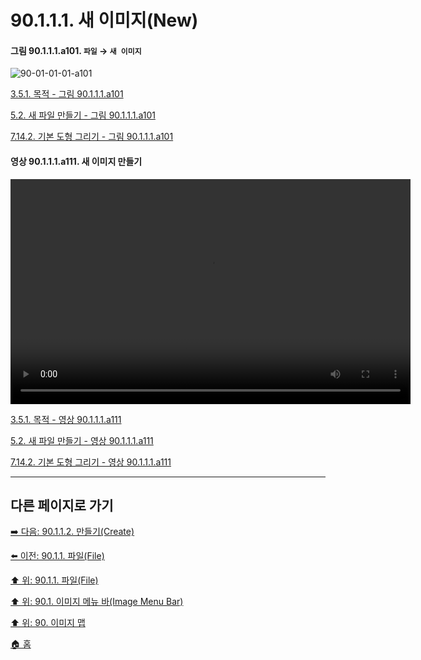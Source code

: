 # 90.1.1.1. 새 이미지(New)

<a id="90-01-01-01-a101"></a>

#### 그림 90.1.1.1.a101. `파일` → `새 이미지`
![90-01-01-01-a101](https://github.com/wonder13662/gimp/assets/15767104/116f6c42-66d8-47ae-8877-9e49d80dc431)

[3.5.1. 목적 - 그림 90.1.1.1.a101](./03-05-01-intention.md#90-01-01-01-a101)

[5.2. 새 파일 만들기 - 그림 90.1.1.1.a101](./05-02-creating-new-files.md#90-01-01-01-a101)

[7.14.2. 기본 도형 그리기 - 그림 90.1.1.1.a101](./07-14-02-creating-a-basic-shape.md#90-01-01-01-a101)

<a id="90-01-01-01-a111"></a>

#### 영상 90.1.1.1.a111. 새 이미지 만들기
<video controls="controls" width="640" height="360" environment="MacOS:Sonoma 14.2.1 GIMP 2.10.36" src="https://github.com/wonder13662/gimp/assets/15767104/028b4f82-b28c-4c2d-96b3-76ab15e9c09a"></video>

[3.5.1. 목적 - 영상 90.1.1.1.a111](./03-05-01-intention.md#90-01-01-01-a111)

[5.2. 새 파일 만들기 - 영상 90.1.1.1.a111](./05-02-creating-new-files.md#90-01-01-01-a111)

[7.14.2. 기본 도형 그리기 - 영상 90.1.1.1.a111](./07-14-02-creating-a-basic-shape.md#90-01-01-01-a111)

***

## 다른 페이지로 가기

[➡️ 다음: 90.1.1.2. 만들기(Create)](./90-01-01-02-00-create.md)

[⬅️ 이전: 90.1.1. 파일(File)](./90-01-01-00-file.md)

[⬆️ 위: 90.1.1. 파일(File)](./90-01-01-00-file.md)

[⬆️ 위: 90.1. 이미지 메뉴 바(Image Menu Bar)](./90-01-00-image-menu-bar.md)

[⬆️ 위: 90. 이미지 맵](./90-00-image-map.md)

[🏠 홈](./00-home.md)
